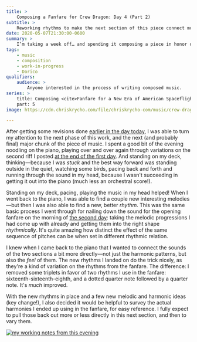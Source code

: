 ```yaml
---
title: >
    Composing a Fanfare for Crew Dragon: Day 4 (Part 2)
subtitle: >
    Reworking rhythms to make the next section of this piece connect more clearly to the first.
date: 2020-05-07T21:30:00-0600
summary: >
    I’m taking a week off… and spending it composing a piece in honor of the upcoming SpaceX crewed test flight—a historic moment. In this post, I cover what I got done the rest of this fourth day: (re)sketching the next section!
tags:
    - music
    - composition
    - work-in-progress
    - Dorico
qualifiers:
    audience: >
        Anyone interested in the process of writing composed music.
series: >
    title: Composing <cite>Fanfare for a New Era of American Spaceflight</cite>
    part: 5
image: https://cdn.chriskrycho.com/file/chriskrycho-com/music/crew-dragon-2/day-4b-thumb.jpeg

---
```


After getting some revisions done [earlier in the day today][day-4-part-1], I was able to turn my attention to the next phase of this work, and the next (and probably final) major chunk of the piece of music. I spent a good bit of the evening noodling on the piano, playing over and over again through variations on the second riff I posted [at the end of the first day][day-1]. And standing on my deck, thinking—because I was *stuck* and the best way forward was standing outside in the quiet, watching some birds, pacing back and forth and running through the sound in my head, because I wasn't succeeding in getting it out into the piano (much less an orchestral score!).

Standing on my deck, pacing, playing the music in my head helped! When I went back to the piano, I was able to find a couple new interesting melodies—but then I was also able to find a new, better *rhythm*. This was the same basic process I went through for nailing down the sound for the opening fanfare on the morning of [the second day][day-2]: taking the melodic progressions I had come up with already and getting them into the right shape *rhythmically*. It's quite amazing how distinct the effect of the same sequence of pitches can be when set in different rhythmic relation.

I knew when I came back to the piano that I wanted to connect the sounds of the two sections a bit more directly—not just the harmonic patterns, but also the *feel* of them. The new rhythms I landed on do the trick nicely, as they're a kind of variation on the rhythms from the fanfare. The difference: I removed some triplets in favor of two rhythms I use in the fanfare: sixteenth-sixteenth-eighth, and a dotted quarter note followed by a quarter note. It's *much* improved.

With the new rhythms in place and a few new melodic and harmonic ideas (key change!), I also decided it would be helpful to survey the actual harmonies I ended up using in the fanfare, for easy reference. I fully expect to pull those back out more or less directly in this next section, and then to vary them.

[![my working notes from this evening](https://cdn.chriskrycho.com/file/chriskrycho-com/music/crew-dragon-2/day-4b-thumb.jpeg)](https://cdn.chriskrycho.com/file/chriskrycho-com/music/crew-dragon-2/day-4b.jpeg)

[day-4-part-1]: https://v5.chriskrycho.com/journal/crew-dragon-fanfare/day-4-part-1/
[day-1]: https://v5.chriskrycho.com/journal/crew-dragon-fanfare/day-1/
[day-2]: https://v5.chriskrycho.com/journal/crew-dragon-fanfare/day-2/